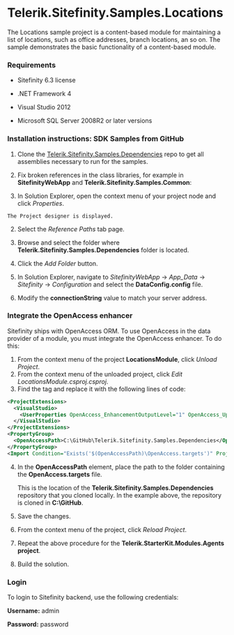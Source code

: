 Telerik.Sitefinity.Samples.Locations
====================================

The Locations sample project is a content-based module for maintaining a list of locations, such as office addresses, branch locations, an so on. The sample demonstrates the basic functionality of a content-based module. 

### Requirements

* Sitefinity 6.3 license

* .NET Framework 4

* Visual Studio 2012

* Microsoft SQL Server 2008R2 or later versions


### Installation instructions: SDK Samples from GitHub

1. Clone the [Telerik.Sitefinity.Samples.Dependencies](https://github.com/Sitefinty-SDK/Telerik.Sitefinity.Samples.Dependencies) repo to get all assemblies necessary to run for the samples.
2. Fix broken references in the class libraries, for example in **SitefinityWebApp** and **Telerik.Sitefinity.Samples.Common**:

  1. In Solution Explorer, open the context menu of your project node and click _Properties_.  
  
    The Project designer is displayed.
  2. Select the _Reference Paths_ tab page.
  3. Browse and select the folder where **Telerik.Sitefinity.Samples.Dependencies** folder is located.
  4. Click the _Add Folder_ button.


3. In Solution Explorer, navigate to _SitefinityWebApp_ -> *App_Data* -> _Sitefinity_ -> _Configuration_ and select the **DataConfig.config** file. 
4. Modify the **connectionString** value to match your server address.

### Integrate the OpenAccess enhancer


Sitefinity ships with OpenAccess ORM. To use OpenAccess in the data provider of a module, you must integrate the OpenAccess enhancer. To do this:


1. From the context menu of the project **LocationsModule**, click _Unload Project_.
2. From the context menu of the unloaded project, click _Edit LocationsModule.csproj.csproj_.
3. Find the **<ProjectExtensions>** tag and replace it with the following lines of code:
```xml
<ProjectExtensions>
  <VisualStudio>
    <UserProperties OpenAccess_EnhancementOutputLevel="1" OpenAccess_UpdateDatabase="False" OpenAccess_Enhancing="False"OpenAccess_ConnectionId="DatabaseConnection1" OpenAccess_ConfigFile="App.config" />
  </VisualStudio>
</ProjectExtensions>
<PropertyGroup>
  <OpenAccessPath>C:\GitHub\Telerik.Sitefinity.Samples.Dependencies</OpenAccessPath>
</PropertyGroup>
<Import Condition="Exists('$(OpenAccessPath)\OpenAccess.targets')" Project="$(OpenAccessPath)\OpenAccess.targets" />

```

4. In the **OpenAccessPath** element, place the path to the folder containing the **OpenAccess.targets** file. 

    This is the location of the **Telerik.Sitefinity.Samples.Dependencies** repository that you cloned locally. In the example above, the repository is cloned in **C:\GitHub**.
    
5. Save the changes.
6. From the context menu of the project, click _Reload Project_.
7. Repeat the above procedure for the **Telerik.StarterKit.Modules.Agents project**.
8. Build the solution.



### Login

To login to Sitefinity backend, use the following credentials: 

**Username:** admin

**Password:** password


